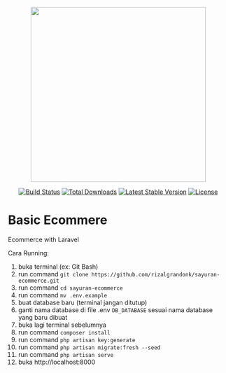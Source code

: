 <p align="center"><a href="https://laravel.com" target="_blank"><img src="https://raw.githubusercontent.com/laravel/art/master/logo-lockup/5%20SVG/2%20CMYK/1%20Full%20Color/laravel-logolockup-cmyk-red.svg" width="400"></a></p>

<p align="center">
<a href="https://travis-ci.org/laravel/framework"><img src="https://travis-ci.org/laravel/framework.svg" alt="Build Status"></a>
<a href="https://packagist.org/packages/laravel/framework"><img src="https://img.shields.io/packagist/dt/laravel/framework" alt="Total Downloads"></a>
<a href="https://packagist.org/packages/laravel/framework"><img src="https://img.shields.io/packagist/v/laravel/framework" alt="Latest Stable Version"></a>
<a href="https://packagist.org/packages/laravel/framework"><img src="https://img.shields.io/packagist/l/laravel/framework" alt="License"></a>
</p>

# Basic Ecommere

Ecommerce with Laravel

Cara Running:

1. buka terminal (ex: Git Bash)
2. run command `git clone https://github.com/rizalgrandonk/sayuran-ecommerce.git`
3. run command `cd sayuran-ecommerce`
4. run command `mv .env.example`
5. buat database baru (terminal jangan ditutup)
6. ganti nama database di file .env `DB_DATABASE` sesuai nama database yang baru dibuat
7. buka lagi terminal sebelumnya
8. run command `composer install`
9. run command `php artisan key:generate`
10. run command `php artisan migrate:fresh --seed`
11. run command `php artisan serve`
12. buka http://localhost:8000
